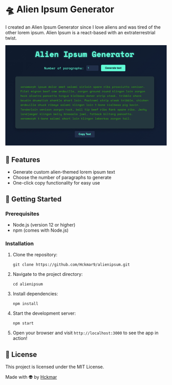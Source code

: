 # 🛸 Alien Ipsum Generator

I created an Alien Ipsum Generator since I love aliens and was tired of the other lorem ipsum. Alien Ipsum is a react-based with an extraterrestrial twist.

<p align="center">
  <img src="alienipsum.jpg" alt="AlienIpsum app Screenshot">
</p>

## 🌟 Features

- Generate custom alien-themed lorem ipsum text
- Choose the number of paragraphs to generate
- One-click copy functionality for easy use

## 🚀 Getting Started

### Prerequisites

- Node.js (version 12 or higher)
- npm (comes with Node.js)

### Installation

1. Clone the repository:
   ```
   git clone https://github.com/Hckmar9/alienipsum.git
   ```
2. Navigate to the project directory:
   ```
   cd alienipsum
   ```
3. Install dependencies:
   ```
   npm install
   ```
4. Start the development server:
   ```
   npm start
   ```
5. Open your browser and visit `http://localhost:3000` to see the app in action!

## 📜 License

This project is licensed under the MIT License.

Made with 👽 by [Hckmar](https://github.com/Hckmar9)

